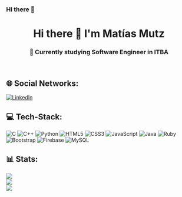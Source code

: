 ### Hi there 👋
<h1 align="center">Hi there 👋 I'm Matías Mutz</h1>
<h3 align="center">💫 Currently studying Software Engineer in ITBA</h3><br>

## 🌐 Social Networks:

[![LinkedIn](https://img.shields.io/badge/LinkedIn-%230077B5.svg?logo=linkedin&logoColor=white)](https://www.linkedin.com/in/lucasgonzalezrouco/)

## 💻 Tech-Stack:

![C](https://img.shields.io/badge/c-%2300599C.svg?style=flat&logo=c&logoColor=white)
![C++](https://img.shields.io/badge/C%2B%2B-00599C?style=flat&logo=c%2B%2B&logoColor=white)
![Python](https://img.shields.io/badge/python-3670A0?style=flat&logo=python&logoColor=ffdd54)
![HTML5](https://img.shields.io/badge/html5-%23E34F26.svg?style=flat&logo=html5&logoColor=white)
![CSS3](https://img.shields.io/badge/css3-%231572B6.svg?style=flat&logo=css3&logoColor=white)
![JavaScript](https://img.shields.io/badge/javascript-%23323330.svg?style=flat&logo=javascript&logoColor=%23F7DF1E)
![Java](https://img.shields.io/badge/java-%23ED8B00.svg?style=flat&logo=java&logoColor=white)
![Ruby](https://img.shields.io/badge/ruby-%23CC342D.svg?style=flat&logo=ruby&logoColor=white)
![Bootstrap](https://img.shields.io/badge/bootstrap-%23563D7C.svg?style=flat&logo=bootstrap&logoColor=white)
![Firebase](https://img.shields.io/badge/firebase-%23039BE5.svg?style=flat&logo=firebase)
![MySQL](https://img.shields.io/badge/mysql-%2300f.svg?style=flat&logo=mysql&logoColor=white)

## 📊 Stats:
![](https://github-readme-stats.vercel.app/api?username=MatiasMutz&theme=nord&hide_border=true&include_all_commits=false&count_private=false)<br/>
![](https://github-readme-streak-stats.herokuapp.com/?user=MatiasMutz&theme=nord&hide_border=true)<br/>
![](https://github-readme-stats.vercel.app/api/top-langs/?username=MatiasMutz&theme=nord&hide_border=true&include_all_commits=false&count_private=false&layout=compact)
